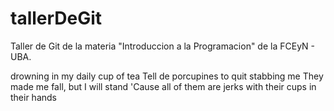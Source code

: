 # tallerDeGit

Taller de Git de la materia "Introduccion a la Programacion" de la FCEyN - UBA.

drowning in my daily cup of tea
Tell de porcupines to quit stabbing me
They made me fall, but I will stand
'Cause all of them are jerks with their cups in their hands